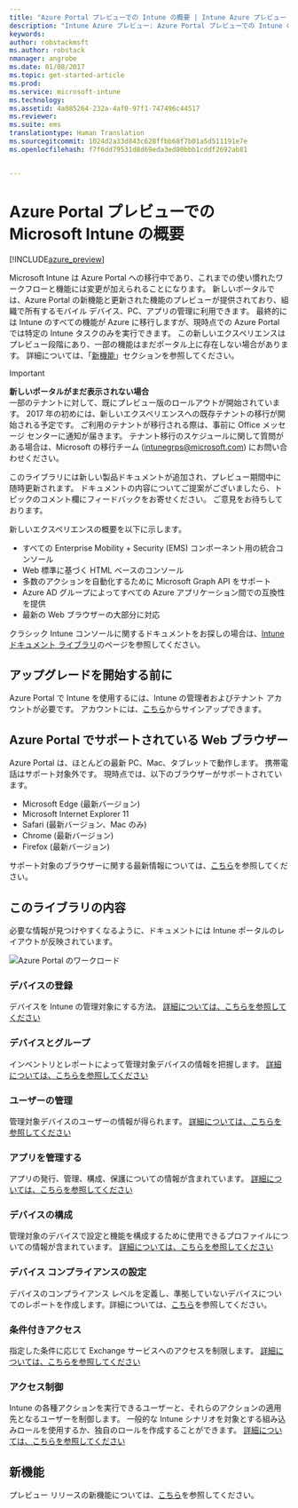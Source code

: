 ```yaml
---
title: "Azure Portal プレビューでの Intune の概要 | Intune Azure プレビュー | Microsoft Docs"
description: "Intune Azure プレビュー: Azure Portal プレビューでの Intune の基本と、Intune を利用してデバイスを管理する方法について説明します。"
keywords: 
author: robstackmsft
ms.author: robstack
nmanager: angrobe
ms.date: 01/08/2017
ms.topic: get-started-article
ms.prod: 
ms.service: microsoft-intune
ms.technology: 
ms.assetid: 4a085264-232a-4af0-97f1-747496c44517
ms.reviewer: 
ms.suite: ems
translationtype: Human Translation
ms.sourcegitcommit: 1024d2a33d843c628ffbb68f7b01a5d511191e7e
ms.openlocfilehash: f7f6dd79531d8d69eda3ed80bbb1cddf2692ab81


---
```



# <a name="introduction-to-microsoft-intune-in-the-azure-portal-preview"></a>Azure Portal プレビューでの Microsoft Intune の概要


[!INCLUDE[azure_preview](../includes/azure_preview.md)]

Microsoft Intune は Azure Portal への移行中であり、これまでの使い慣れたワークフローと機能には変更が加えられることになります。
新しいポータルでは、Azure Portal の新機能と更新された機能のプレビューが提供されており、組織で所有するモバイル デバイス、PC、アプリの管理に利用できます。
最終的には Intune のすべての機能が Azure に移行しますが、現時点での Azure Portal では特定の Intune タスクのみを実行できます。 この新しいエクスペリエンスはプレビュー段階にあり、一部の機能はまだポータル上に存在しない場合があります。 詳細については、「[新機能](#what's-new-in-the-preview)」セクションを参照してください。

> [!IMPORTANT]
> **新しいポータルがまだ表示されない場合**<br>
> 一部のテナントに対して、既にプレビュー版のロールアウトが開始されています。 2017 年の初めには、新しいエクスペリエンスへの既存テナントの移行が開始される予定です。 ご利用のテナントが移行される際は、事前に Office メッセージ センターに通知が届きます。 テナント移行のスケジュールに関して質問がある場合は、Microsoft の移行チーム ([intunegrps@microsoft.com](mailto:intunegrps@microsoft.com)) にお問い合わせください。


このライブラリには新しい製品ドキュメントが追加され、プレビュー期間中に随時更新されます。 ドキュメントの内容についてご提案がございましたら、トピックのコメント欄にフィードバックをお寄せください。 ご意見をお待ちしております。

<!--- You can view the new Intune technical preview console in Azure at [portal.azure.com]. --->

新しいエクスペリエンスの概要を以下に示します。

- すべての Enterprise Mobility + Security (EMS) コンポーネント用の統合コンソール
- Web 標準に基づく HTML ベースのコンソール
- 多数のアクションを自動化するために Microsoft Graph API をサポート
- Azure AD グループによってすべての Azure アプリケーション間での互換性を提供
- 最新の Web ブラウザーの大部分に対応

クラシック Intune コンソールに関するドキュメントをお探しの場合は、[Intune ドキュメント ライブラリ](https://docs.microsoft.com/en-us/intune/)のページを参照してください。

## <a name="before-you-start"></a>アップグレードを開始する前に

Azure Portal で Intune を使用するには、Intune の管理者およびテナント アカウントが必要です。 アカウントには、[こちら](https://portal.office.com/Signup/Signup.aspx?OfferId=40BE278A-DFD1-470a-9EF7-9F2596EA7FF9&dl=INTUNE_A&ali=1#0%20)からサインアップできます。

## <a name="supported-web-browsers-for-the-azure-portal"></a>Azure Portal でサポートされている Web ブラウザー

Azure Portal は、ほとんどの最新 PC、Mac、タブレットで動作します。 携帯電話はサポート対象外です。
現時点では、以下のブラウザーがサポートされています。

- Microsoft Edge (最新バージョン)
- Microsoft Internet Explorer 11
- Safari (最新バージョン、Mac のみ)
- Chrome (最新バージョン)
- Firefox (最新バージョン)

サポート対象のブラウザーに関する最新情報については、[こちら](https://docs.microsoft.com/azure/azure-preview-portal-supported-browsers-devices)を参照してください。

## <a name="whats-in-this-library"></a>このライブラリの内容

必要な情報が見つけやすくなるように、ドキュメントには Intune ポータルのレイアウトが反映されています。

![Azure Portal のワークロード](./media/azure-portal-workloads.png)

<!--- ### Plan and design
Information to help you plan and design your Intune environment.
[Read more](/intune-azure/plan-and-design/get-started) --->
### <a name="enroll-devices"></a>デバイスの登録
デバイスを Intune の管理対象にする方法。
[詳細については、こちらを参照してください](/intune-azure/enroll-devices/what-is)
### <a name="devices--groups"></a>デバイスとグループ
インベントリとレポートによって管理対象デバイスの情報を把握します。
[詳細については、こちらを参照してください](/intune-azure/manage-devices/what-is)
### <a name="manage-users"></a>ユーザーの管理
管理対象デバイスのユーザーの情報が得られます。
[詳細については、こちらを参照してください](/intune-azure/manage-users/what-is)
### <a name="manage-apps"></a>アプリを管理する
アプリの発行、管理、構成、保護についての情報が含まれています。
[詳細については、こちらを参照してください](/intune-azure/manage-apps/what-is-app-management)
### <a name="configure-devices"></a>デバイスの構成
管理対象のデバイスで設定と機能を構成するために使用できるプロファイルについての情報が含まれています。
[詳細については、こちらを参照してください](/intune-azure/configure-devices/what-are-device-profiles)
### <a name="set-device-compliance"></a>デバイス コンプライアンスの設定
デバイスのコンプライアンス レベルを定義し、準拠していないデバイスについてのレポートを作成します。詳細については、[こちら](/intune-azure/set-device-compliance/what-is-device-compliance)を参照してください。
### <a name="conditional-access"></a>条件付きアクセス
指定した条件に応じて Exchange サービスへのアクセスを制限します。
[詳細については、こちらを参照してください](/intune-azure/conditional-access/what-is-conditional-access)
### <a name="access-control"></a>アクセス制御
Intune の各種アクションを実行できるユーザーと、それらのアクションの適用先となるユーザーを制御します。 一般的な Intune シナリオを対象とする組み込みロールを使用するか、独自のロールを作成することができます。
[詳細については、こちらを参照してください](/intune-azure/access-control/role-based-access-control)


## <a name="whats-new"></a>新機能

プレビュー リリースの新機能については、[こちら](/intune-azure/introduction/whats-new)を参照してください。


<!--HONumber=Feb17_HO1-->


